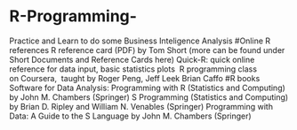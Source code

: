 # R-Programming-
Practice and Learn to do some Business Inteligence Analysis
#Online R references
R reference card (PDF) by Tom Short (more can be found under Short Documents and Reference Cards here) 
Quick-R: quick online reference for data input, basic statistics plots  
R programming class on Coursera,  taught by Roger Peng, Jeff Leek Brian Caffo 
#R books
Software for Data Analysis: Programming with R (Statistics and Computing) by John M. Chambers (Springer) 
S Programming (Statistics and Computing) by Brian D. Ripley and William N. Venables (Springer) 
Programming with Data: A Guide to the S Language by John M. Chambers (Springer) 

